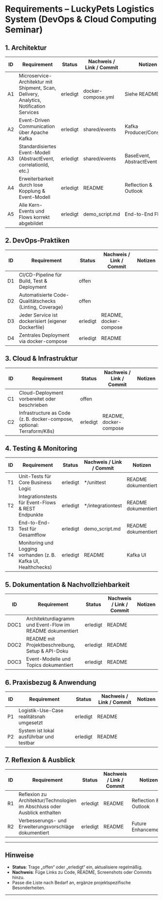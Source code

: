 # Requirements – LuckyPets Logistics System (DevOps & Cloud Computing Seminar)

## 1. Architektur

| ID    | Requirement                                                                              | Status   | Nachweis / Link / Commit | Notizen                  |
|-------|------------------------------------------------------------------------------------------|----------|-------------------------|--------------------------|
| A1    | Microservice-Architektur mit Shipment, Scan, Delivery, Analytics, Notification Services   | erledigt | docker-compose.yml      | Siehe README             |
| A2    | Event-Driven Communication über Apache Kafka                                             | erledigt | shared/events           | Kafka Producer/Consumer  |
| A3    | Standardisiertes Event-Modell (AbstractEvent, correlationId, etc.)                       | erledigt | shared/events           | BaseEvent, AbstractEvent |
| A4    | Erweiterbarkeit durch lose Kopplung & Event-Modell                                       | erledigt | README                  | Reflection & Outlook     |
| A5    | Alle Kern-Events und Flows korrekt abgebildet                                            | erledigt | demo_script.md          | End-to-End Flow          |

## 2. DevOps-Praktiken

| ID    | Requirement                                                                              | Status   | Nachweis / Link / Commit | Notizen                  |
|-------|------------------------------------------------------------------------------------------|----------|-------------------------|--------------------------|
| D1    | CI/CD-Pipeline für Build, Test & Deployment                                              | offen    |                         |                          |
| D2    | Automatisierte Code-Qualitätschecks (Linting, Coverage)                                  | offen    |                         |                          |
| D3    | Jeder Service ist dockerisiert (eigener Dockerfile)                                      | erledigt | README, docker-compose  |                          |
| D4    | Zentrales Deployment via docker-compose                                                  | erledigt | README                  |                          |

## 3. Cloud & Infrastruktur

| ID    | Requirement                                                                              | Status   | Nachweis / Link / Commit | Notizen                  |
|-------|------------------------------------------------------------------------------------------|----------|-------------------------|--------------------------|
| C1    | Cloud-Deployment vorbereitet oder beschrieben                                            | offen    |                         |                          |
| C2    | Infrastructure as Code (z. B. docker-compose, optional: Terraform/K8s)                   | erledigt | README, docker-compose  |                          |

## 4. Testing & Monitoring

| ID    | Requirement                                                                              | Status   | Nachweis / Link / Commit | Notizen                  |
|-------|------------------------------------------------------------------------------------------|----------|-------------------------|--------------------------|
| T1    | Unit-Tests für Core Business Logic                                                       | erledigt | */unittest              | README dokumentiert      |
| T2    | Integrationstests für Event-Flows & REST Endpunkte                                       | erledigt | */integrationtest       | README dokumentiert      |
| T3    | End-to-End-Test für Gesamtflow                                                           | erledigt | demo_script.md          | README dokumentiert      |
| T4    | Monitoring und Logging vorhanden (z. B. Kafka UI, Healthchecks)                          | erledigt | README                  | Kafka UI                 |

## 5. Dokumentation & Nachvollziehbarkeit

| ID    | Requirement                                                                              | Status   | Nachweis / Link / Commit | Notizen                  |
|-------|------------------------------------------------------------------------------------------|----------|-------------------------|--------------------------|
| DOC1  | Architekturdiagramm und Event-Flow im README dokumentiert                                | erledigt | README                  |                          |
| DOC2  | README mit Projektbeschreibung, Setup & API-Doku                                         | erledigt | README                  |                          |
| DOC3  | Event-Modelle und Topics dokumentiert                                                    | erledigt | README                  |                          |

## 6. Praxisbezug & Anwendung

| ID    | Requirement                                                                              | Status   | Nachweis / Link / Commit | Notizen                  |
|-------|------------------------------------------------------------------------------------------|----------|-------------------------|--------------------------|
| P1    | Logistik-Use-Case realitätsnah umgesetzt                                                 | erledigt | README                  |                          |
| P2    | System ist lokal ausführbar und testbar                                                  | erledigt | README                  |                          |

## 7. Reflexion & Ausblick

| ID    | Requirement                                                                              | Status   | Nachweis / Link / Commit | Notizen                  |
|-------|------------------------------------------------------------------------------------------|----------|-------------------------|--------------------------|
| R1    | Reflexion zu Architektur/Technologien im Abschluss oder Ausblick enthalten               | erledigt | README                  | Reflection & Outlook     |
| R2    | Verbesserungs- und Erweiterungsvorschläge dokumentiert                                   | erledigt | README                  | Future Enhancements      |

---

## Hinweise

- **Status**: Trage „offen“ oder „erledigt“ ein, aktualisiere regelmäßig.
- **Nachweis**: Füge Links zu Code, README, Screenshots oder Commits hinzu.
- Passe die Liste nach Bedarf an, ergänze projektspezifische Besonderheiten.

---
